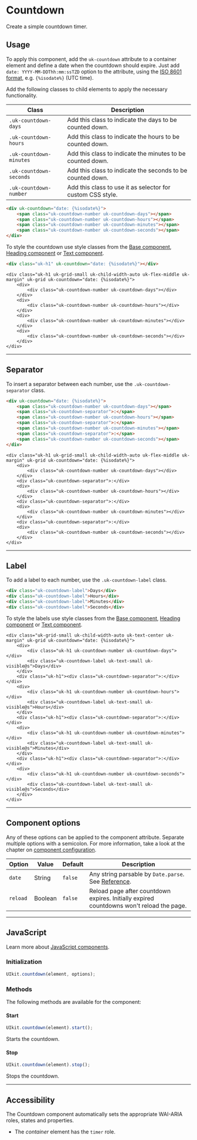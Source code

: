 # Countdown

<p class="uk-text-lead">Create a simple countdown timer.</p>

## Usage

To apply this component, add the `uk-countdown` attribute to a container element and define a date when the countdown should expire. Just add `date: YYYY-MM-DDThh:mm:ssTZD` option to the attribute, using the [ISO 8601 format](https://developer.mozilla.org/en/docs/Web/JavaScript/Reference/Global_Objects/Date/parse#ECMAScript_5_ISO-8601_format_support), e.g. `{%isodate%}` (UTC time).

Add the following classes to child elements to apply the necessary functionality.

| Class                   | Description                                                |
| ----------------------- | ---------------------------------------------------------- |
| `.uk-countdown-days`    | Add this class to indicate the days to be counted down.    |
| `.uk-countdown-hours`   | Add this class to indicate the hours to be counted down.   |
| `.uk-countdown-minutes` | Add this class to indicate the minutes to be counted down. |
| `.uk-countdown-seconds` | Add this class to indicate the seconds to be counted down. |
| `.uk-countdown-number`  | Add this class to use it as selector for custom CSS style. |

```html
<div uk-countdown="date: {%isodate%}">
    <span class="uk-countdown-number uk-countdown-days"></span>
    <span class="uk-countdown-number uk-countdown-hours"></span>
    <span class="uk-countdown-number uk-countdown-minutes"></span>
    <span class="uk-countdown-number uk-countdown-seconds"></span>
</div>
```

To style the countdown use style classes from the [Base component](base.md), [Heading component](heading.md) or [Text component](text.md).

```html
<div class="uk-h1" uk-countdown="date: {%isodate%}"></div>
```

```example
<div class="uk-h1 uk-grid-small uk-child-width-auto uk-flex-middle uk-margin" uk-grid uk-countdown="date: {%isodate%}">
    <div>
        <div class="uk-countdown-number uk-countdown-days"></div>
    </div>
    <div>
        <div class="uk-countdown-number uk-countdown-hours"></div>
    </div>
    <div>
        <div class="uk-countdown-number uk-countdown-minutes"></div>
    </div>
    <div>
        <div class="uk-countdown-number uk-countdown-seconds"></div>
    </div>
</div>
```

***

## Separator

To insert a separator between each number, use the `.uk-countdown-separator` class.

```html
<div uk-countdown="date: {%isodate%}">
    <span class="uk-countdown-number uk-countdown-days"></span>
    <span class="uk-countdown-separator">:</span>
    <span class="uk-countdown-number uk-countdown-hours"></span>
    <span class="uk-countdown-separator">:</span>
    <span class="uk-countdown-number uk-countdown-minutes"></span>
    <span class="uk-countdown-separator">:</span>
    <span class="uk-countdown-number uk-countdown-seconds"></span>
</div>
```

```example
<div class="uk-h1 uk-grid-small uk-child-width-auto uk-flex-middle uk-margin" uk-grid uk-countdown="date: {%isodate%}">
    <div>
        <div class="uk-countdown-number uk-countdown-days"></div>
    </div>
    <div class="uk-countdown-separator">:</div>
    <div>
        <div class="uk-countdown-number uk-countdown-hours"></div>
    </div>
    <div class="uk-countdown-separator">:</div>
    <div>
        <div class="uk-countdown-number uk-countdown-minutes"></div>
    </div>
    <div class="uk-countdown-separator">:</div>
    <div>
        <div class="uk-countdown-number uk-countdown-seconds"></div>
    </div>
</div>
```

***

## Label

To add a label to each number, use the `.uk-countdown-label` class.

```html
<div class="uk-countdown-label">Days</div>
<div class="uk-countdown-label">Hours</div>
<div class="uk-countdown-label">Minutes</div>
<div class="uk-countdown-label">Seconds</div>
```

To style the labels use style classes from the [Base component](base.md), [Heading component](heading.md) or [Text component](text.md).

```example
<div class="uk-grid-small uk-child-width-auto uk-text-center uk-margin" uk-grid uk-countdown="date: {%isodate%}">
    <div>
        <div class="uk-h1 uk-countdown-number uk-countdown-days"></div>
        <div class="uk-countdown-label uk-text-small uk-visible@s">Days</div>
    </div>
    <div class="uk-h1"><div class="uk-countdown-separator">:</div></div>
    <div>
        <div class="uk-h1 uk-countdown-number uk-countdown-hours"></div>
        <div class="uk-countdown-label uk-text-small uk-visible@s">Hours</div>
    </div>
    <div class="uk-h1"><div class="uk-countdown-separator">:</div></div>
    <div>
        <div class="uk-h1 uk-countdown-number uk-countdown-minutes"></div>
        <div class="uk-countdown-label uk-text-small uk-visible@s">Minutes</div>
    </div>
    <div class="uk-h1"><div class="uk-countdown-separator">:</div></div>
    <div>
        <div class="uk-h1 uk-countdown-number uk-countdown-seconds"></div>
        <div class="uk-countdown-label uk-text-small uk-visible@s">Seconds</div>
    </div>
</div>
```

***

## Component options

Any of these options can be applied to the component attribute. Separate multiple options with a semicolon. For more information, take a look at the chapter on [component configuration](javascript.md#component-configuration).

| Option   | Value   | Default | Description                                                                                                                                         |
| -------- | ------- | ------- | --------------------------------------------------------------------------------------------------------------------------------------------------- |
| `date`   | String  | `false` | Any string parsable by ```Date.parse```. See [Reference](https://developer.mozilla.org/en/docs/Web/JavaScript/Reference/Global_Objects/Date/parse). |
| `reload` | Boolean | `false` | Reload page after countdown expires. Initially expired countdowns won't reload the page.                                                            |

***

## JavaScript

Learn more about [JavaScript components](javascript.md#programmatic-use).

### Initialization

```js
UIkit.countdown(element, options);
```

### Methods

The following methods are available for the component:

#### Start

```js
UIkit.countdown(element).start();
```

Starts the countdown.

#### Stop

```js
UIkit.countdown(element).stop();
```

Stops the countdown.

***

## Accessibility

The Countdown component automatically sets the appropriate WAI-ARIA roles, states and properties.

- The *container* element has the `timer` role.

<script>
    UIkit.util.attr(UIkit.util.$$('[uk-countdown]'), 'date', new Date(Date.now() + 7 * 24 * 60 * 60 * 1000).toISOString());
</script>
